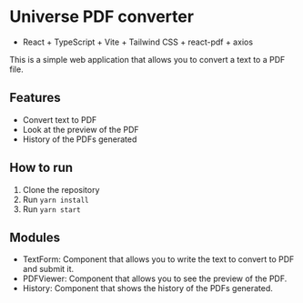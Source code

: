 # Universe PDF converter
 - React + TypeScript + Vite + Tailwind CSS + react-pdf + axios

This is a simple web application that allows you to convert a text to a PDF file.

## Features
- Convert text to PDF
- Look at the preview of the PDF
- History of the PDFs generated

## How to run

1. Clone the repository
2. Run `yarn install`
3. Run `yarn start`

## Modules

 - TextForm: Component that allows you to write the text to convert to PDF and submit it.
 - PDFViewer: Component that allows you to see the preview of the PDF.
 - History: Component that shows the history of the PDFs generated.





